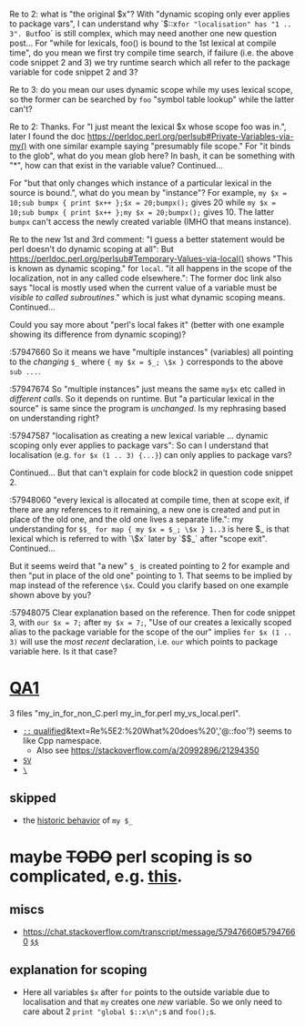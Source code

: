 Re to 2: what is "the original $x"? With "dynamic scoping only ever applies to package vars", I can understand why `$::x` for "localisation" has "1 .. 3". But `foo` is still complex, which may need another one new question post... For "while for lexicals, foo() is bound to the 1st lexical at compile time", do you mean we first try compile time search, if failure (i.e. the above code snippet 2 and 3) we try runtime search which all  refer to the package variable for code snippet 2 and 3?

Re to 3: do you mean our uses dynamic scope while my uses lexical scope, so the former can be searched by `foo` "symbol table lookup" while the latter can't?

Re to 2: Thanks. For "I just meant the lexical $x whose scope foo was in.", later I found the doc https://perldoc.perl.org/perlsub#Private-Variables-via-my() with one similar example saying "presumably file scope." For "it binds to the glob", what do you mean glob here? In bash, it can be something with "*", how can that exist in the variable value? Continued...

For "but that only changes which instance of a particular lexical in the source is bound.", what do you mean by "instance"? For example, `my $x = 10;sub bumpx { print $x++ };$x = 20;bumpx();` gives 20 while `my $x = 10;sub bumpx { print $x++ };my $x = 20;bumpx();` gives 10. The latter `bumpx` can't access the newly created variable (IMHO that means instance).

Re to the new 1st and 3rd comment: "I guess a better statement would be perl doesn't do dynamic scoping at all": But https://perldoc.perl.org/perlsub#Temporary-Values-via-local() shows "This is known as dynamic scoping." for `local`. "it all happens in the scope of the localization, not in any called code elsewhere.": The former doc link also says "local is mostly used when the current value of a variable must be *visible to called subroutines*." which is just what dynamic scoping means. Continued...

Could you say more about "perl's local fakes it" (better with one example showing its difference from dynamic scoping)?

:57947660 So it means we have "multiple instances" (variables) all pointing to the *changing* `$_` where `{ my $x = $_; \$x }` corresponds to the above `sub ...`.

:57947674 So "multiple instances" just means the same `my$x` etc called in *different calls*. So it depends on runtime. But "a particular lexical in the source" is same since the program is *unchanged*. Is my rephrasing based on understanding right?

:57947587 "localisation as creating a new lexical variable ... dynamic scoping only ever applies to package vars": So can I understand that localisation (e.g. `for $x (1 .. 3) {...}`) can only applies to package vars?

Continued... But that can't explain for code block2 in question code snippet 2.

:57948060 "every lexical is allocated at compile time, then at scope exit, if there are any references to it remaining, a new one is created and put in place of the old one, and the old one lives a separate life.": my understanding for `$$_ for map { my $x = $_; \$x } 1..3` is here $_ is that lexical which is referred to with `\$x` later by `$$_` after "scope exit". Continued...

But it seems weird that "a new" `$_` is created pointing to 2 for example and then "put in place of the old one" pointing to 1. That seems to be implied by map instead of the reference `\$x`. Could you clarify based on one example shown above by you?

:57948075 Clear explanation based on the reference. Then for code snippet 3, with `our $x = 7;` after `my $x = 7;`, "Use of our creates a lexically scoped alias to the package variable for the scope of the our" implies `for $x (1 .. 3)` will use the *most recent* declaration, i.e. `our` which points to package variable here. Is it that case?
# [QA1](https://stackoverflow.com/q/79492046/21294350)
3 files "my_in_for_non_C.perl  my_in_for.perl  my_vs_local.perl".
- [`::` qualified](https://www.perlmonks.org/?node_id=1143881#:~:text=Replies%20are%20listed%20'Best%20First,'@::foo'?&text=Hello%20jmeek%2C%20and%20welcome%20to%20the%20Monastery!&text=In%20all%20cases%2C%20x%20is,preventing%20errors%20from%20use%20strict.)&text=Re%5E2:%20What%20does%20','@::foo'?) seems to like Cpp namespace.
  - Also see https://stackoverflow.com/a/20992896/21294350
- [`SV`](https://perldoc.perl.org/perlguts)
- [`\`](https://stackoverflow.com/a/4173751/21294350)
## skipped
- the [historic behavior](https://stackoverflow.com/a/61026549/21294350) of `my $_`

# maybe ~~TODO~~ perl scoping is so complicated, e.g. [this](https://stackoverflow.com/q/79495318/21294350).
## miscs
- https://chat.stackoverflow.com/transcript/message/57947660#57947660
  [`$$`](https://stackoverflow.com/a/28936629/21294350)
## explanation for scoping
- Here all variables `$x` after `for` points to the outside variable due to localisation and that `my` creates one *new* variable.
  So we only need to care about 2 `print "global $::x\n";`s and `foo();`s.
